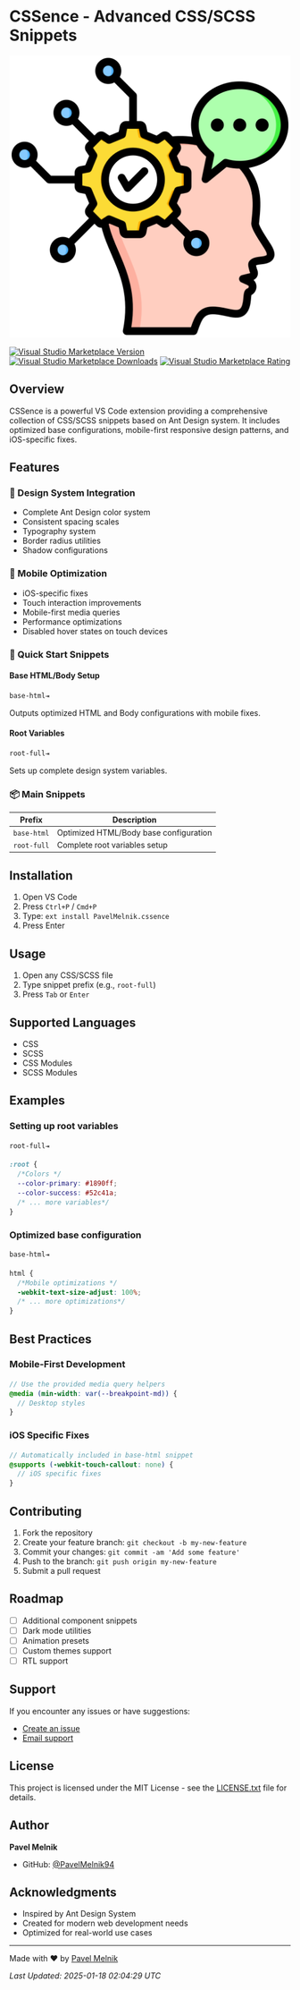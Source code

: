 # CSSence - Advanced CSS/SCSS Snippets

![CSSence Logo](images/icon.png)

[![Visual Studio Marketplace Version](https://img.shields.io/visual-studio-marketplace/v/PavelMelnik.cssence.svg?color=blue&amp;label=VS%20Code%20Marketplace&logo=visual-studio-code)](https://marketplace.visualstudio.com/items?itemName=PavelMelnik.cssence)
[![Visual Studio Marketplace Downloads](https://img.shields.io/visual-studio-marketplace/d/PavelMelnik.cssence.svg?color=blue)](https://marketplace.visualstudio.com/items?itemName=PavelMelnik.cssence)
[![Visual Studio Marketplace Rating](https://img.shields.io/visual-studio-marketplace/r/PavelMelnik.cssence.svg?color=blue)](https://marketplace.visualstudio.com/items?itemName=PavelMelnik.cssence)

## Overview

CSSence is a powerful VS Code extension providing a comprehensive collection of CSS/SCSS snippets based on Ant Design system. It includes optimized base configurations, mobile-first responsive design patterns, and iOS-specific fixes.

## Features

### 🎨 Design System Integration

- Complete Ant Design color system
- Consistent spacing scales
- Typography system
- Border radius utilities
- Shadow configurations

### 📱 Mobile Optimization

- iOS-specific fixes
- Touch interaction improvements
- Mobile-first media queries
- Performance optimizations
- Disabled hover states on touch devices

### 🚀 Quick Start Snippets

#### Base HTML/Body Setup

```scss
base-html⇥
```

Outputs optimized HTML and Body configurations with mobile fixes.

#### Root Variables

```scss
root-full⇥
```

Sets up complete design system variables.

### 📦 Main Snippets

| Prefix | Description |
|--------|-------------|
| `base-html` | Optimized HTML/Body base configuration |
| `root-full` | Complete root variables setup |

## Installation

1. Open VS Code
2. Press `Ctrl+P` / `Cmd+P`
3. Type: `ext install PavelMelnik.cssence`
4. Press Enter

## Usage

1. Open any CSS/SCSS file
2. Type snippet prefix (e.g., `root-full`)
3. Press `Tab` or `Enter`

## Supported Languages

- CSS
- SCSS
- CSS Modules
- SCSS Modules

## Examples

### Setting up root variables

```scss
root-full⇥

:root {
  /*Colors */
  --color-primary: #1890ff;
  --color-success: #52c41a;
  /* ... more variables*/
}
```

### Optimized base configuration

```scss
base-html⇥

html {
  /*Mobile optimizations */
  -webkit-text-size-adjust: 100%;
  /* ... more optimizations*/
}
```

## Best Practices

### Mobile-First Development

```scss
// Use the provided media query helpers
@media (min-width: var(--breakpoint-md)) {
  // Desktop styles
}
```

### iOS Specific Fixes

```scss
// Automatically included in base-html snippet
@supports (-webkit-touch-callout: none) {
  // iOS specific fixes
}
```

## Contributing

1. Fork the repository
2. Create your feature branch: `git checkout -b my-new-feature`
3. Commit your changes: `git commit -am 'Add some feature'`
4. Push to the branch: `git push origin my-new-feature`
5. Submit a pull request

## Roadmap

- [ ] Additional component snippets
- [ ] Dark mode utilities
- [ ] Animation presets
- [ ] Custom themes support
- [ ] RTL support

## Support

If you encounter any issues or have suggestions:

- [Create an issue](https://github.com/pavelmelnik94/CSSence/issues)
- [Email support](mailto:info@dinujaya.me)

## License

This project is licensed under the MIT License - see the [LICENSE.txt](LICENSE.txt) file for details.

## Author

**Pavel Melnik**

- GitHub: [@PavelMelnik94](https://github.com/PavelMelnik94)

## Acknowledgments

- Inspired by Ant Design System
- Created for modern web development needs
- Optimized for real-world use cases

---

Made with ❤️ by [Pavel Melnik](https://github.com/PavelMelnik94)

*Last Updated: 2025-01-18 02:04:29 UTC*

